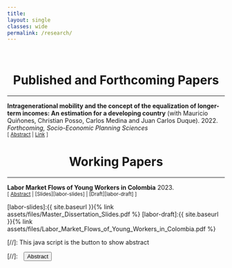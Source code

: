 ```yaml
---
title: 
layout: single
classes: wide
permalink: /research/
---
```

<br/> 

<!-- Google Tag Manager (noscript) -->
<noscript><iframe src="https://www.googletagmanager.com/ns.html?id=GTM-PNS829G"
height="0" width="0" style="display:none;visibility:hidden"></iframe></noscript>
<!-- End Google Tag Manager (noscript) -->

# <center> Published and Forthcoming Papers </center>
- - -

**Intragenerational mobility and the concept of the equalization of longer-term incomes: An estimation for a developing country** 
(with Mauricio Quiñones, Christian Posso, Carlos Medina and Juan Carlos Duque). 2022.
*Forthcoming, Socio-Economic Planning Sciences*
<br/>
<small>[ <a href="#/" onclick="visib('hpt')">Abstract</a> | [Link][intra-link] ] </small>

<div id="hpt" style="display: none; text-align: justify; line-height: 1.2" ><small>
This paper calculates the degree of intragenerational income mobility and carries out the decomposition of the influence of observable characteristics on income mobility. Using the concept of mobility as the equalization of longer-term incomes, we quantify the class of measures called the E index using administrative records for social security contributions of formally employed young adults in Colombia between 2010 and 2018. In addition, we use the Recentered Influence Function (RIF) decomposition method to extend its application to the E index and decompose the influence of observable characteristics on our estimates. Our findings indicate Colombia's mobility is disequalizing. We also show that female mobility is even more disequalizing than male mobility. Our decomposition shows that disequalizing mobility depends on employees' type of contract, economic sector, and location.
</small><br><br/></div>

[intra-link]: https://www.sciencedirect.com/science/article/abs/pii/S0038012122002646


# <center> Working Papers </center>
- - -

**Labor Market Flows of Young Workers in Colombia** 2023.<br/>
<small>[ <a href="#/" onclick="visib('log0')">Abstract</a> | [Slides][labor-slides] | [Draft][labor-draft] ] </small>

<div id="log0" style="display: none; text-align: justify; line-height: 1.2" ><small>
Identifying the effect of policies focused on transitions towards formality of young adult workers is important to understand the effectiveness of labor policy instruments. This research article examines how payroll tax cuts affect labor market flows of young workers in Colombia through the analysis of the First Job Act (Law 1429 of 2010), which encouraged hiring of workers under 28 years of age. I present a conceptual framework, based on the on-the-job search model of Narita (2020), to explain channels through which a payroll tax cuts affect labor transitions in developing economies. Then, I use data from the Colombian National Labor Survey (Gran Encuesta Integrada de Hogares) to assess the effect of a reduction in payroll taxes, taking advantage of the age specific eligibility cutoff (28 years of age or younger). The main result shows a positive effect of 2,8 percentage points in fostering transitions into formal employment of workers between 20 and 28 years. The effect is larger for men in the same age group and individuals with less school attainment. Finally, I present evidence of positive effects in flows between other employment states as unemployment to self-employment and out of labor force to formal employment. These results suggest that payroll tax reductions have a positive effect on the flow of young workers into formal employment.
</small><br><br/></div>

[labor-slides]:{{ site.baseurl }}{% link assets/files/Master_Dissertation_Slides.pdf %}
[labor-draft]:{{ site.baseurl }}{% link assets/files/Labor_Market_Flows_of_Young_Workers_in_Colombia.pdf %} 



[//]: This java script is the button to show abstract
<script>
 function visib(id) {
  var x = document.getElementById(id);
  if (x.style.display === "block") {
    x.style.display = "none";
  } else {
    x.style.display = "block";
  }
}
</script>

[//]:&emsp;<button onclick="visib('polariz')" class="btn btn--inverse btn--small">Abstract</button>
